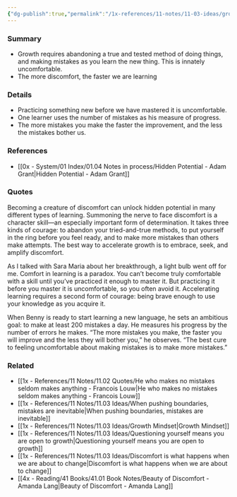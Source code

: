 ```yaml
---
{"dg-publish":true,"permalink":"/1x-references/11-notes/11-03-ideas/growth-is-uncomfortable/","title":"Growth is uncomfortable","created":"2024-05-22T19:42:25.469+03:00","updated":"2024-05-22T19:48:21.665+03:00"}
---
```



### Summary
- Growth requires abandoning a true and tested method of doing things, and making mistakes as you learn the new thing. This is innately uncomfortable.
- The more discomfort, the faster we are learning

### Details
- Practicing something new before we have mastered it is uncomfortable.
- One learner uses the number of mistakes as his measure of progress.
- The more mistakes you make the faster the improvement, and the less the mistakes bother us.

### References
- [[0x - System/01 Index/01.04 Notes in process/Hidden Potential - Adam Grant\|Hidden Potential - Adam Grant]]

### Quotes
Becoming a creature of discomfort can unlock hidden potential in many different types of learning. Summoning the nerve to face discomfort is a character skill—an especially important form of determination. It takes three kinds of courage: to abandon your tried-and-true methods, to put yourself in the ring before you feel ready, and to make more mistakes than others make attempts. The best way to accelerate growth is to embrace, seek, and amplify discomfort.

As I talked with Sara Maria about her breakthrough, a light bulb went off for me. Comfort in learning is a paradox. You can’t become truly comfortable with a skill until you’ve practiced it enough to master it. But practicing it before you master it is uncomfortable, so you often avoid it. Accelerating learning requires a second form of courage: being brave enough to use your knowledge as you acquire it.

When Benny is ready to start learning a new language, he sets an ambitious goal: to make at least 200 mistakes a day. He measures his progress by the number of errors he makes. “The more mistakes you make, the faster you will improve and the less they will bother you,” he observes. “The best cure to feeling uncomfortable about making mistakes is to make more mistakes.”

### Related
- [[1x - References/11 Notes/11.02 Quotes/He who makes no mistakes seldom makes anything - Francois Louw\|He who makes no mistakes seldom makes anything - Francois Louw]]
- [[1x - References/11 Notes/11.03 Ideas/When pushing boundaries, mistakes are inevitable\|When pushing boundaries, mistakes are inevitable]]
- [[1x - References/11 Notes/11.03 Ideas/Growth Mindset\|Growth Mindset]]
- [[1x - References/11 Notes/11.03 Ideas/Questioning yourself means you are open to growth\|Questioning yourself means you are open to growth]]
- [[1x - References/11 Notes/11.03 Ideas/Discomfort is what happens when we are about to change\|Discomfort is what happens when we are about to change]]
- [[4x - Reading/41 Books/41.01 Book Notes/Beauty of Discomfort - Amanda Lang\|Beauty of Discomfort - Amanda Lang]]